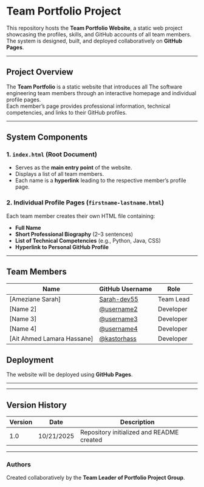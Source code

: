 # Team Portfolio Project

This repository hosts the **Team Portfolio Website**, a static web project showcasing the profiles, skills, and GitHub accounts of all team members.  
The system is designed, built, and deployed collaboratively on **GitHub Pages**.

---

## Project Overview

The **Team Portfolio** is a static website that introduces all The software engineering team members through an interactive homepage and individual profile pages.  
Each member’s page provides professional information, technical competencies, and links to their GitHub profiles.

---

## System Components

### 1. `index.html` (Root Document)
- Serves as the **main entry point** of the website.  
- Displays a list of all team members.  
- Each name is a **hyperlink** leading to the respective member’s profile page.

### 2. Individual Profile Pages (`firstname-lastname.html`)
Each team member creates their own HTML file containing:
- **Full Name**  
- **Short Professional Biography** (2–3 sentences)  
- **List of Technical Competencies** (e.g., Python, Java, CSS)  
- **Hyperlink to Personal GitHub Profile**

---
##  Team Members

| Name | GitHub Username | Role |
|------|-----------------|------|
| [Ameziane Sarah] | [Sarah-dev55](https://github.com/Sarah-dev55) | Team Lead |
| [Name 2] | [@username2](https://github.com/username2) | Developer |
| [Name 3] | [@username3](https://github.com/username3) | Developer |
| [Name 4] | [@username4](https://github.com/username4) | Developer |
| [Ait Ahmed Lamara Hassane] | [@kastorhass](https://github.com/kastorhass) | Developer |

##  Deployment

The website will be deployed using **GitHub Pages**.

---


---

## Version History

| Version | Date | Description |
|----------|------|-------------|
| 1.0 | 10/21/2025 | Repository initialized and README created |

---

### Authors
Created collaboratively by the **Team Leader of Portfolio Project Group**.

